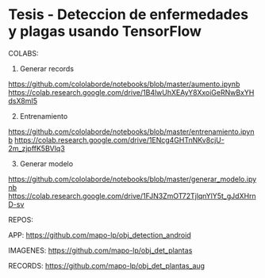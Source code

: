 # Tesis - Deteccion de enfermedades y plagas usando TensorFlow

COLABS:

1. Generar records

https://github.com/cololaborde/notebooks/blob/master/aumento.ipynb
https://colab.research.google.com/drive/1B4lwUhXEAyY8XxoiGeRNwBxYHdsX8mI5

2. Entrenamiento

https://github.com/cololaborde/notebooks/blob/master/entrenamiento.ipynb
https://colab.research.google.com/drive/1ENcg4GHTnNKv8cjU-2m_zjpffK5BVlq3

3. Generar modelo

https://github.com/cololaborde/notebooks/blob/master/generar_modelo.ipynb
https://colab.research.google.com/drive/1FJN3ZmOT72TjlqnYlY5t_gJdXHrnD-sv

REPOS:

APP: https://github.com/mapo-lp/obj_detection_android

IMAGENES: https://github.com/mapo-lp/obj_det_plantas

RECORDS: https://github.com/mapo-lp/obj_det_plantas_aug
